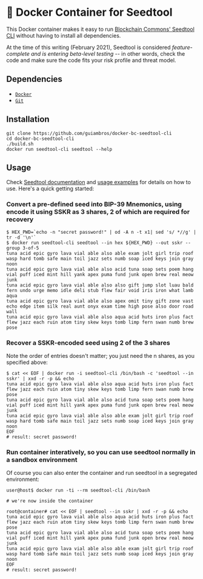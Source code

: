 # 🌱 Docker Container for Seedtool

This Docker container makes it easy to run [Blockchain Commons' Seedtool CLI](https://github.com/BlockchainCommons/bc-seedtool-cli) without having to install all dependencies.

At the time of this writing (February 2021), Seedtool is considered *feature-complete and is entering beta-level testing* -- in other words, check the code and make sure the code fits your risk profile and threat model.


## Dependencies

* [`Docker`](http://docker.io/)
* [`Git`](https://git-scm.com/book/en/v2/Getting-Started-Installing-Git)


## Installation

```
git clone https://github.com/guiambros/docker-bc-seedtool-cli
cd docker-bc-seedtool-cli
./build.sh
docker run seedtool-cli seedtool --help
```

## Usage

Check [Seedtool documentation](https://github.com/BlockchainCommons/bc-seedtool-cli/blob/master/Docs/MANUAL.md) and [usage examples](https://github.com/BlockchainCommons/bc-seedtool-cli/blob/master/Docs/Usage.md) for details on how to use. Here's a quick getting started:


### Convert a pre-defined seed into BIP-39 Mnemonics, using encode it using SSKR as 3 shares, 2 of which are required for recovery

```
$ HEX_PWD=`echo -n "secret password!" | od -A n -t x1| sed 's/ *//g' | tr -d '\n'`
$ docker run seedtool-cli seedtool --in hex ${HEX_PWD} --out sskr --group 3-of-5
tuna acid epic gyro lava vial able also able exam jolt girl trip roof wasp hard tomb safe main toil jazz sets numb soap iced keys join gray noon
tuna acid epic gyro lava vial able also acid tuna soap sets poem hang vial puff iced mint hill yank apex puma fund junk open brew real meow junk
tuna acid epic gyro lava vial able also also gift jump slot luau bald fern undo urge memo idle deli stub flew fair void iris iron what lamb aqua
tuna acid epic gyro lava vial able also apex omit tiny gift zone vast echo edge item silk real aunt onyx exam time high pose also door road wall
tuna acid epic gyro lava vial able also aqua acid huts iron plus fact flew jazz each ruin atom tiny skew keys tomb limp fern swan numb brew pose
```

### Recover a SSKR-encoded seed using 2 of the 3 shares

Note the order of entries doesn't matter; you just need the n shares, as you specified above:

```
$ cat << EOF | docker run -i seedtool-cli /bin/bash -c 'seedtool --in sskr' | xxd -r -p && echo
tuna acid epic gyro lava vial able also aqua acid huts iron plus fact flew jazz each ruin atom tiny skew keys tomb limp fern swan numb brew pose
tuna acid epic gyro lava vial able also acid tuna soap sets poem hang vial puff iced mint hill yank apex puma fund junk open brew real meow junk
tuna acid epic gyro lava vial able also able exam jolt girl trip roof wasp hard tomb safe main toil jazz sets numb soap iced keys join gray noon
EOF
# result: secret password!
```

### Run container interatively, so you can use seedtool normally in a sandbox environment

Of course you can also enter the container and run seedtool in a segregated environment:

```
user@host$ docker run -ti --rm seedtool-cli /bin/bash

# we're now inside the container

root@container# cat << EOF | seedtool --in sskr | xxd -r -p && echo
tuna acid epic gyro lava vial able also aqua acid huts iron plus fact flew jazz each ruin atom tiny skew keys tomb limp fern swan numb brew pose
tuna acid epic gyro lava vial able also acid tuna soap sets poem hang vial puff iced mint hill yank apex puma fund junk open brew real meow junk
tuna acid epic gyro lava vial able also able exam jolt girl trip roof wasp hard tomb safe main toil jazz sets numb soap iced keys join gray noon
EOF
# result: secret password!
```